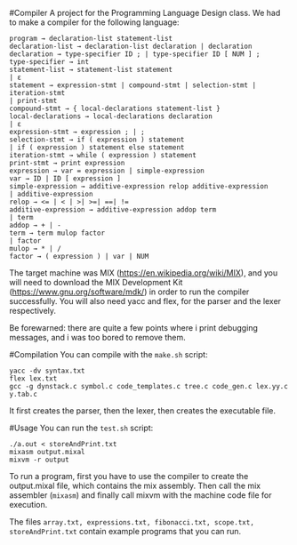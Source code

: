 #Compiler
A project for the Programming Language Design class. We had to make a compiler for the following language:
```
program → declaration-list statement-list
declaration-list → declaration-list declaration | declaration
declaration → type-specifier ID ; | type-specifier ID [ NUM ] ;
type-specifier → int
statement-list → statement-list statement
| ε
statement → expression-stmt | compound-stmt | selection-stmt | iteration-stmt
| print-stmt
compound-stmt → { local-declarations statement-list }
local-declarations → local-declarations declaration
| ε
expression-stmt → expression ; | ;
selection-stmt → if ( expression ) statement
| if ( expression ) statement else statement
iteration-stmt → while ( expression ) statement
print-stmt → print expression
expression → var = expression | simple-expression
var → ID | ID [ expression ]
simple-expression → additive-expression relop additive-expression
| additive-expression
relop → <= | < | >| >=| ==| !=
additive-expression → additive-expression addop term
| term
addop → + | -
term → term mulop factor
| factor
mulop → * | /
factor → ( expression ) | var | NUM
```
The target machine was MIX (https://en.wikipedia.org/wiki/MIX), and you will need to download the MIX Development Kit 
(https://www.gnu.org/software/mdk/) in order to run the compiler successfully. You will also need yacc and flex, for the
parser and the lexer respectively.

Be forewarned: there are quite a few points where i print debugging messages, and i was too bored to remove them.

#Compilation
You can compile with the ```make.sh``` script:
```
yacc -dv syntax.txt
flex lex.txt
gcc -g dynstack.c symbol.c code_templates.c tree.c code_gen.c lex.yy.c y.tab.c 
```
It first creates the parser, then the lexer, then creates the executable file.

#Usage
You can run the ```test.sh``` script:
```
./a.out < storeAndPrint.txt
mixasm output.mixal
mixvm -r output
```
To run a program, first you have to use the compiler to create the output.mixal file, which contains the mix assembly.
Then call the mix assembler (```mixasm```) and finally call mixvm with the machine code file for execution.

The files ```array.txt, expressions.txt, fibonacci.txt, scope.txt, storeAndPrint.txt``` contain example programs that you can run.
